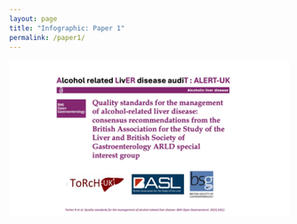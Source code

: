 ```yaml
---
layout: page
title: "Infographic: Paper 1"
permalink: /paper1/
---
```


![Infographic for Paper 1](/images/paper1.jpg)
